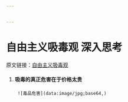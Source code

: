 ```yaml
---


---
```


<h1 id="自由主义吸毒观-深入思考">自由主义吸毒观 深入思考</h1>
<p>原文链接：<a href="https://mp.weixin.qq.com/s/4hEOXBV5H7ZJcktMDsc2Pw">自由主义吸毒观</a></p>
<ol>
<li>
<h4 id="吸毒的真正危害在于价格太贵">吸毒的真正危害在于价格太贵</h4>
<pre><code> ![毒品危害](data:image/jpg;base64,)
</code></pre>
</li>
</ol>

